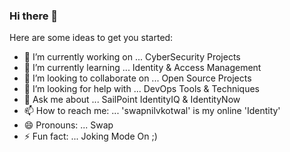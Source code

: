 ### Hi there 👋

Here are some ideas to get you started:

- 🔭 I’m currently working on ... CyberSecurity Projects
- 🌱 I’m currently learning ... Identity & Access Management
- 👯 I’m looking to collaborate on ... Open Source Projects
- 🤔 I’m looking for help with ... DevOps Tools & Techniques 
- 💬 Ask me about ... SailPoint IdentityIQ & IdentityNow
- 📫 How to reach me: ... 'swapnilvkotwal' is my online 'Identity'
- 😄 Pronouns: ... Swap
- ⚡ Fun fact: ... Joking Mode On ;)

